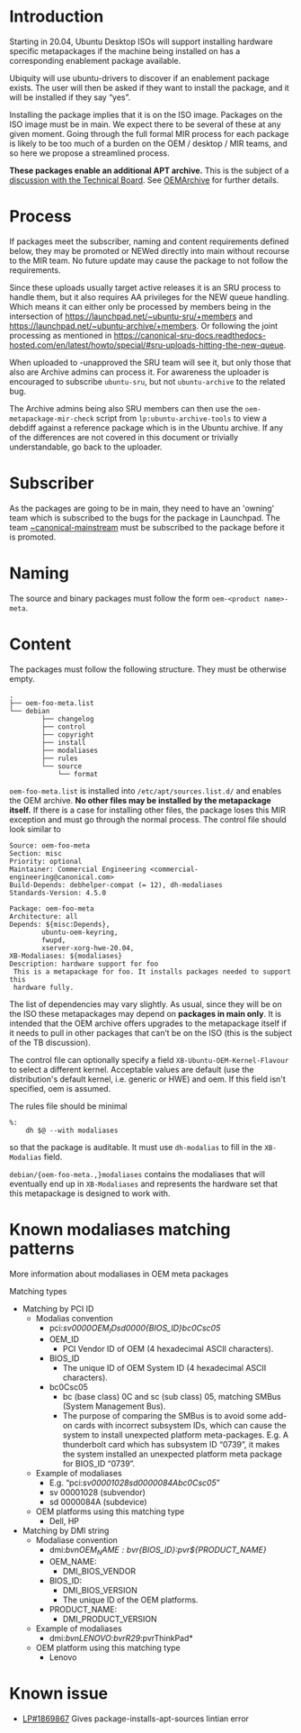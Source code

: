 # Introduction
Starting in 20.04, Ubuntu Desktop ISOs will support installing hardware specific metapackages if the machine being installed on has a corresponding enablement package available.

Ubiquity will use ubuntu-drivers to discover if an enablement package exists. The user will then be asked if they want to install the package, and it will be installed if they say “yes”.

Installing the package implies that it is on the ISO image. Packages on the ISO image must be in main. We expect there to be several of these at any given moment. Going through the full formal MIR process for each package is likely to be too much of a burden on the OEM / desktop / MIR teams, and so here we propose a streamlined process.

**These packages enable an additional APT archive.** This is the subject of a [discussion with the Technical Board](https://lists.ubuntu.com/archives/technical-board/2020-January/002478.html). See [OEMArchive](https://wiki.ubuntu.com/OEMArchive) for further details.

# Process
If packages meet the subscriber, naming and content requirements defined below, they may be promoted or NEWed directly into main without recourse to the MIR team. No future update may cause the package to not follow the requirements.

Since these uploads usually target active releases it is an SRU process to handle them, but it also requires AA privileges for the NEW queue handling.
Which means it can either only be processed by members being in the intersection of https://launchpad.net/~ubuntu-sru/+members and https://launchpad.net/~ubuntu-archive/+members.
Or following the joint processing as mentioned in https://canonical-sru-docs.readthedocs-hosted.com/en/latest/howto/special/#sru-uploads-hitting-the-new-queue.

When uploaded to -unapproved the SRU team will see it, but only those that also are Archive admins can process it.
For awareness the uploader is encouraged to subscribe `ubuntu-sru`, but not `ubuntu-archive` to the related bug.

The Archive admins being also SRU members can then use the `oem-metapackage-mir-check` script from `lp:ubuntu-archive-tools` to view a debdiff against a reference package which is in the Ubuntu archive. If any of the differences are not covered in this document or trivially understandable, go back to the uploader.

# Subscriber
As the packages are going to be in main, they need to have an 'owning' team which is subscribed to the bugs for the package in Launchpad. The team [~canonical-mainstream](https://launchpad.net/~canonical-mainstream) must be subscribed to the package before it is promoted.

# Naming
The source and binary packages must follow the form `oem-<product name>-meta`.

# Content
The packages must follow the following structure. They must be otherwise empty.

```
.
├── oem-foo-meta.list
└── debian
        ├── changelog
        ├── control
        ├── copyright
        ├── install
        ├── modaliases
        ├── rules
        └── source
            └── format
```

`oem-foo-meta.list` is installed into `/etc/apt/sources.list.d/` and enables the OEM archive. **No other files may be installed by the metapackage itself.** If there is a case for installing other files, the package loses this MIR exception and must go through the normal process. The control file should look similar to

```
Source: oem-foo-meta
Section: misc
Priority: optional
Maintainer: Commercial Engineering <commercial-engineering@canonical.com>
Build-Depends: debhelper-compat (= 12), dh-modaliases
Standards-Version: 4.5.0

Package: oem-foo-meta
Architecture: all
Depends: ${misc:Depends},
        ubuntu-oem-keyring,
        fwupd,
        xserver-xorg-hwe-20.04,
XB-Modaliases: ${modaliases}
Description: hardware support for foo
 This is a metapackage for foo. It installs packages needed to support this
 hardware fully.
```

The list of dependencies may vary slightly. As usual, since they will be on the ISO these metapackages may depend on **packages in main only**. It is intended that the OEM archive offers upgrades to the metapackage itself if it needs to pull in other packages that can’t be on the ISO (this is the subject of the TB discussion).

The control file can optionally specify a field `XB-Ubuntu-OEM-Kernel-Flavour` to select a different kernel. Acceptable values are default (use the distribution's default kernel, i.e. generic or HWE) and oem. If this field isn't specified, oem is assumed.

The rules file should be minimal

```
%:
    dh $@ --with modaliases
```

so that the package is auditable. It must use `dh-modalias` to fill in the `XB-Modalias` field.

`debian/{oem-foo-meta.,}modaliases` contains the modaliases that will eventually end up in `XB-Modaliases` and represents the hardware set that this metapackage is designed to work with.

# Known modaliases matching patterns
More information about modaliases in OEM meta packages

Matching types

- Matching by PCI ID
  - Modalias convention
    - pci:*sv0000${OEM_ID}sd0000${BIOS_ID}bc0Csc05*
    - OEM_ID
      - PCI Vendor ID of OEM (4 hexadecimal ASCII characters).
    - BIOS_ID
      - The unique ID of OEM System ID (4 hexadecimal ASCII characters).
    - bc0Csc05
      - bc (base class) 0C and sc (sub class) 05, matching SMBus (System Management Bus).
      - The purpose of comparing the SMBus is to avoid some add-on cards with incorrect subsystem IDs, which can cause the system to install unexpected platform meta-packages. E.g. A thunderbolt card which has subsystem ID “0739”, it makes the system installed an unexpected platform meta package for BIOS_ID “0739”.
  - Example of modaliases
    - E.g. “pci:*sv00001028sd0000084Abc0Csc05*”
    - sv 00001028 (subvendor)
    - sd 0000084A (subdevice)
  - OEM platforms using this matching type
    - Dell, HP
- Matching by DMI string
  - Modaliase convention
    - dmi:*bvn${OEM_NAME}:bvr${BIOS_ID}:pvr${PRODUCT_NAME}*
    - OEM_NAME:
      - DMI_BIOS_VENDOR
    - BIOS_ID:
      - DMI_BIOS_VERSION
      - The unique ID of the OEM platforms.
    - PRODUCT_NAME:
      - DMI_PRODUCT_VERSION
  - Example of modaliases
    - dmi:*bvnLENOVO:bvrR29*:pvrThinkPad*
  - OEM platform using this matching type
    - Lenovo

# Known issue
* [LP#1869867](https://bugs.launchpad.net/bugs/1869867) Gives package-installs-apt-sources lintian error
